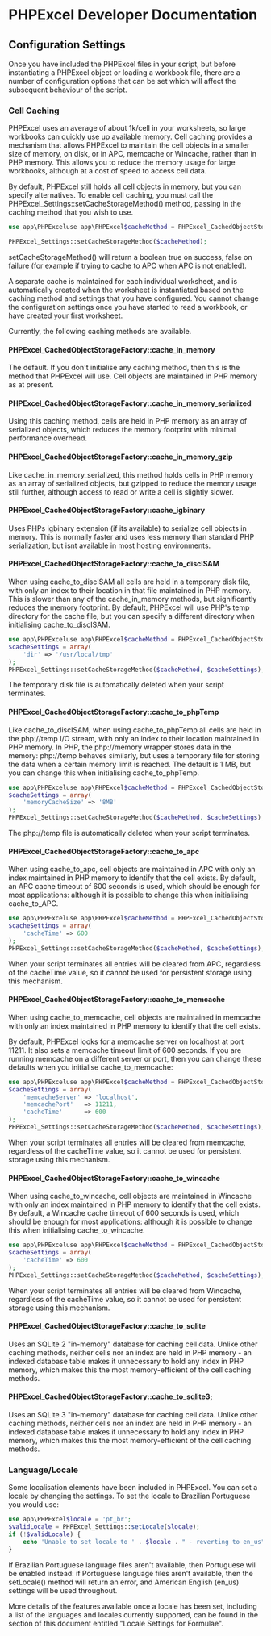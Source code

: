 # PHPExcel Developer Documentation


## Configuration Settings

Once you have included the PHPExcel files in your script, but before instantiating a PHPExcel object or loading a workbook file, there are a number of configuration options that can be set which will affect the subsequent behaviour of the script.

### Cell Caching

PHPExcel uses an average of about 1k/cell in your worksheets, so large workbooks can quickly use up available memory. Cell caching provides a mechanism that allows PHPExcel to maintain the cell objects in a smaller size of memory, on disk, or in APC, memcache or Wincache, rather than in PHP memory. This allows you to reduce the memory usage for large workbooks, although at a cost of speed to access cell data.

By default, PHPExcel still holds all cell objects in memory, but you can specify alternatives. To enable cell caching, you must call the PHPExcel_Settings::setCacheStorageMethod() method, passing in the caching method that you wish to use.

```php
use app\PHPExceluse app\PHPExcel$cacheMethod = PHPExcel_CachedObjectStorageFactory::cache_in_memory;

PHPExcel_Settings::setCacheStorageMethod($cacheMethod);
```

setCacheStorageMethod() will return a boolean true on success, false on failure (for example if trying to cache to APC when APC is not enabled).

A separate cache is maintained for each individual worksheet, and is automatically created when the worksheet is instantiated based on the caching method and settings that you have configured. You cannot change the configuration settings once you have started to read a workbook, or have created your first worksheet.

Currently, the following caching methods are available.

#### PHPExcel_CachedObjectStorageFactory::cache_in_memory

The default. If you don't initialise any caching method, then this is the method that PHPExcel will use. Cell objects are maintained in PHP memory as at present.

#### PHPExcel_CachedObjectStorageFactory::cache_in_memory_serialized

Using this caching method, cells are held in PHP memory as an array of serialized objects, which reduces the memory footprint with minimal performance overhead.

#### PHPExcel_CachedObjectStorageFactory::cache_in_memory_gzip

Like cache_in_memory_serialized, this method holds cells in PHP memory as an array of serialized objects, but gzipped to reduce the memory usage still further, although access to read or write a cell is slightly slower.

#### PHPExcel_CachedObjectStorageFactory::cache_igbinary

Uses PHPs igbinary extension (if its available) to serialize cell objects in memory. This is normally faster and uses less memory than standard PHP serialization, but isnt available in most hosting environments.

#### PHPExcel_CachedObjectStorageFactory::cache_to_discISAM

When using cache_to_discISAM all cells are held in a temporary disk file, with only an index to their location in that file maintained in PHP memory. This is slower than any of the cache_in_memory methods, but significantly reduces the memory footprint. By default, PHPExcel will use PHP's temp directory for the cache file, but you can specify a different directory when initialising cache_to_discISAM.

```php
use app\PHPExceluse app\PHPExcel$cacheMethod = PHPExcel_CachedObjectStorageFactory:: cache_to_discISAM;
$cacheSettings = array( 
    'dir' => '/usr/local/tmp'
);
PHPExcel_Settings::setCacheStorageMethod($cacheMethod, $cacheSettings);
```

The temporary disk file is automatically deleted when your script terminates.

#### PHPExcel_CachedObjectStorageFactory::cache_to_phpTemp

Like cache_to_discISAM, when using cache_to_phpTemp all cells are held in the php://temp I/O stream, with only an index to their location maintained in PHP memory. In PHP, the php://memory wrapper stores data in the memory: php://temp behaves similarly, but uses a temporary file for storing the data when a certain memory limit is reached. The default is 1 MB, but you can change this when initialising cache_to_phpTemp.

```php
use app\PHPExceluse app\PHPExcel$cacheMethod = PHPExcel_CachedObjectStorageFactory:: cache_to_phpTemp;
$cacheSettings = array( 
    'memoryCacheSize' => '8MB'
);
PHPExcel_Settings::setCacheStorageMethod($cacheMethod, $cacheSettings);
```

The php://temp file is automatically deleted when your script terminates.

#### PHPExcel_CachedObjectStorageFactory::cache_to_apc

When using cache_to_apc, cell objects are maintained in APC with only an index maintained in PHP memory to identify that the cell exists. By default, an APC cache timeout of 600 seconds is used, which should be enough for most applications: although it is possible to change this when initialising cache_to_APC.

```php
use app\PHPExceluse app\PHPExcel$cacheMethod = PHPExcel_CachedObjectStorageFactory::cache_to_APC;
$cacheSettings = array( 
    'cacheTime' => 600
);
PHPExcel_Settings::setCacheStorageMethod($cacheMethod, $cacheSettings);
```

When your script terminates all entries will be cleared from APC, regardless of the cacheTime value, so it cannot be used for persistent storage using this mechanism.

#### PHPExcel_CachedObjectStorageFactory::cache_to_memcache

When using cache_to_memcache, cell objects are maintained in memcache with only an index maintained in PHP memory to identify that the cell exists.

By default, PHPExcel looks for a memcache server on localhost at port 11211. It also sets a memcache timeout limit of 600 seconds. If you are running memcache on a different server or port, then you can change these defaults when you initialise cache_to_memcache:

```php
use app\PHPExceluse app\PHPExcel$cacheMethod = PHPExcel_CachedObjectStorageFactory::cache_to_memcache;
$cacheSettings = array( 
    'memcacheServer' => 'localhost',
    'memcachePort'   => 11211,
    'cacheTime'      => 600
);
PHPExcel_Settings::setCacheStorageMethod($cacheMethod, $cacheSettings);
```

When your script terminates all entries will be cleared from memcache, regardless of the cacheTime value, so it cannot be used for persistent storage using this mechanism.

#### PHPExcel_CachedObjectStorageFactory::cache_to_wincache

When using cache_to_wincache, cell objects are maintained in Wincache with only an index maintained in PHP memory to identify that the cell exists. By default, a Wincache cache timeout of 600 seconds is used, which should be enough for most applications: although it is possible to change this when initialising cache_to_wincache.

```php
use app\PHPExceluse app\PHPExcel$cacheMethod = PHPExcel_CachedObjectStorageFactory::cache_to_wincache;
$cacheSettings = array( 
    'cacheTime' => 600
);
PHPExcel_Settings::setCacheStorageMethod($cacheMethod, $cacheSettings);
```

When your script terminates all entries will be cleared from Wincache, regardless of the cacheTime value, so it cannot be used for persistent storage using this mechanism.

#### PHPExcel_CachedObjectStorageFactory::cache_to_sqlite

Uses an SQLite 2 "in-memory" database for caching cell data. Unlike other caching methods, neither cells nor an index are held in PHP memory - an indexed database table makes it unnecessary to hold any index in PHP memory, which makes this the most memory-efficient of the cell caching methods.

#### PHPExcel_CachedObjectStorageFactory::cache_to_sqlite3;

Uses an SQLite 3 "in-memory" database for caching cell data. Unlike other caching methods, neither cells nor an index are held in PHP memory - an indexed database table makes it unnecessary to hold any index in PHP memory, which makes this the most memory-efficient of the cell caching methods.


### Language/Locale

Some localisation elements have been included in PHPExcel. You can set a locale by changing the settings. To set the locale to Brazilian Portuguese you would use:

```php
use app\PHPExcel$locale = 'pt_br';
$validLocale = PHPExcel_Settings::setLocale($locale);
if (!$validLocale) {
    echo 'Unable to set locale to ' . $locale . " - reverting to en_us" . PHP_EOL;
}
```

If Brazilian Portuguese language files aren't available, then Portuguese will be enabled instead: if Portuguese language files aren't available, then the setLocale() method will return an error, and American English (en_us) settings will be used throughout.

More details of the features available once a locale has been set, including a list of the languages and locales currently supported, can be found in the section of this document entitled "Locale Settings for Formulae".

